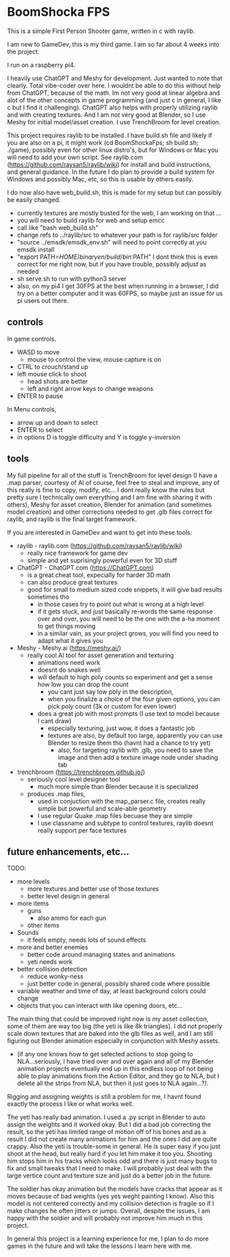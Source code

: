 # BoomShocka FPS

This is a simple First Person Shooter game, written in c with raylib.

I am new to GameDev, this is my third game. I am so far about 4 weeks into the project.

I run on a raspberry pi4.

I heavily use ChatGPT and Meshy for development. Just wanted to note that clearly. Total vibe-coder over here.
I wouldnt be able to do this without help from ChatGPT, because of the math. Im not very good at linear algebra and
alot of the other concepts in game programming (and just c in general, I like c but I find it challenging).
ChatGPT also helps with properly utilizing raylib and with creating textures. 
And I am not very good at Blender, so I use Meshy for initial model/asset creation.
I use TrenchBroom for level creation.

This project requires raylib to be installed.
 I have build.sh file and likely if you are also on a pi, it might work 
 (cd BoomShockaFps; sh build.sh; ./game),
 possibly even for other linux distro's, but for Windows or Mac you will need to add your own script.
 See raylib.com (https://github.com/raysan5/raylib/wiki) for install and build instructions, and general guidance. 
 In the future I do plan to provide a build system for Windows and possibly Mac, etc, so this is usable by others easily.

 I do now also have web_build.sh, this is made for my setup but can possibly be easily changed.
  - currently textures are mostly busted for the web, I am working on that ...
  - you will need to build raylib for web and setup emcc
  - call like "bash web_build.sh"
  - change refs to ../raylib/src to whatever your path is for raylib/src folder
  - "source ../emsdk/emsdk_env.sh" will need to point correctly at you emsdk install
  - "export PATH=$HOME/binaryen/build/bin:$PATH" I dont think this is even correct for me right now, but if you have trouble, possibly adjust as needed
  - sh serve.sh to run with python3 server
  - also, on my pi4 I get 30FPS at the best when running in a browser, I did try on a better computer and it was 60FPS, so maybe just an issue for us pi users out there.

## controls

In game controls.
  - WASD to move
    - mouse to control the view, mouse capture is on
  - CTRL to crouch/stand up
  - left mouse click to shoot
    - head shots are better
    - left and right arrow keys to change weapons
  - ENTER to pause

In Menu controls,
 - arrow up and down to select
 - ENTER to select
 - in options D is toggle difficulty and Y is toggle y-inversion

## tools

My full pipeline for all of the stuff is TrenchBroom for level design 
(I have a .map parser, courtesy of AI of course, feel free to steal and improve, any of this really is fine to copy, modify, etc... 
I dont really know the rules but pretty sure I technically own everything and I am fine with sharing it with others),
Meshy for asset creation, Blender for animation (and sometimes model creation) and other corrections needed to get .glb files correct for raylib, and raylib is the final target framework. 

If you are interested in GameDev and want to get into these tools:
 - raylib - raylib.com (https://github.com/raysan5/raylib/wiki)
    - really nice framework for game dev
    - simple and yet suprisingly powerful even for 3D stuff
 - ChatGPT - ChatGPT.com (https://ChatGPT.com)
    - is a great cheat tool, expecially for harder 3D math
    - can also produce great textures
    - good for small to medium sized code snippets, it will give bad results sometimes tho
        - in those cases try to point out what is wrong at a high level
        - if it gets stuck, and just basically re-words the same response over and over, you will need to be the one with the a-ha moment to get things moving
        - in a similar vain, as your project grows, you will find you need to adapt what it gives you
 - Meshy - Meshy.ai (https://meshy.ai/)
    - really cool AI tool for asset generation and texturing
        - animations need work
        - doesnt do snakes well
        - will default to high poly counts so experiment and get a sense how low you can drop the count
            - you cant just say low poly in the description, 
            - when you finalize a choice of the four given options, you can pick poly count (3k or custom for even lower) 
        - does a great job with most prompts (I use text to model because I cant draw)
            - especially texturing, just wow, it does a fantastic job
            - textures are also, by default too large, apparently you can use Blender to resize them tho (havnt had a chance to try yet)
                - also, for targeting raylib with .glb, you need to save the image and then add a texture image node under shading tab
 - trenchbroom (https://trenchbroom.github.io/)
    - seriously cool level designer tool
        - much more simple than Blender because it is specialized
    - produces .map files, 
        - used in conjuction with the map_parser.c file, creates really simple but powerful and scale-able geometry
        - I use regular Quake .map files becuase they are simple
        - I use classname and subtype to control textures, raylib doesnt really support per face textures

## future enhancements, etc...

 TODO:
  - more levels
    - more textures and better use of those textures
    - better level design in general
  - more items
    - guns
        - also ammo for each gun
    - other items
  - Sounds
    - it feels empty, needs lots of sound effects
  - more and better enemies
    - better code around managing states and animations
    - yeti needs work
  - better collision detection
    - reduce wonky-ness
    - just better code in general, possibly shared code where possible
  - variable weather and time of day, at least background colors could change
  - objects that you can interact with like opening doors, etc...

The main thing that could be improved right now is my asset collection, 
some of them are way too big (the yeti is like 8k triangles).
I did not properly scale down textures that are baked into the glb files as well, and I am still figuring out Blender animation
especially in conjunction with Meshy assets.
  - (if any one knows how to get selected actions to stop going to NLA...seriously, I have tried over and over again and all of my Blender animation projects eventually end up in this endless loop of not being able to play animations from the Action Editor, and they go to NLA, but I delete all the strips from NLA, but then it just goes to NLA again...?). 
  
Rigging and assigning weights is still a problem for me, I havnt found exactly the process I like or what works well. 
 
 The yeti has really bad animation. I used a .py script in Blender to auto assign the weights and it worked okay. But I did a bad job correcting the result, so the yeti has limited range of motion off of his bones and as a result I did not create many animations for him and the ones I did are quite crappy. Also the yeti is trouble-some in general. He is super easy if you just shoot at the head, but really hard if you let him make it too you. Shooting him stops him in his tracks which looks odd and there is just many bugs to fix and small tweaks that I need to make. I will probably just deal with the large vertice count and texture size and just do a better job in the future.
 
 The soldier has okay animation but the models have cracks that appear as it moves because of bad weights (yes yes weght painting I know).
 Also this model is not centered correctly and my collision detection is fragile so if I make changes he often jitters or jumps.
 Overall, despite the issues, I am happy with the soldier and will probably not improve him much in this project.

 In general this project is a learning experience for me, I plan to do more games in the future and will take the lessons I learn here with me.
